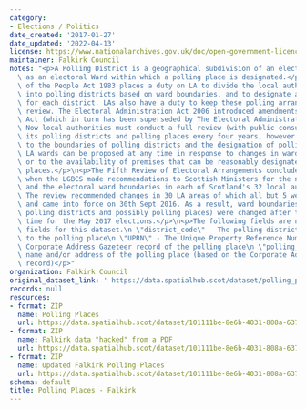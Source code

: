 ```yaml
---
category:
- Elections / Politics
date_created: '2017-01-27'
date_updated: '2022-04-13'
license: https://www.nationalarchives.gov.uk/doc/open-government-licence/version/3/
maintainer: Falkirk Council
notes: "<p>A Polling District is a geographical subdivision of an electoral area such\
  \ as an electoral Ward within which a polling place is designated.</p>\n<p>The Representation\
  \ of the People Act 1983 places a duty on LA to divide the local authority area\
  \ into polling districts based on ward boundaries, and to designate a polling place\
  \ for each district. LAs also have a duty to keep these polling arrangements under\
  \ review. The Electoral Administration Act 2006 introduced amendments to the 1983\
  \ Act (which in turn has been superseded by The Electoral Administration Act 2013).\
  \ Now local authorities must conduct a full review (with public consultation) of\
  \ its polling districts and polling places every four years, however adjustments\
  \ to the boundaries of polling districts and the designation of polling places within\
  \ LA wards can be proposed at any time in response to changes in ward boundaries\
  \ or to the availability of premises that can be reasonably designated as polling\
  \ places.</p>\n<p>The Fifth Review of Electoral Arrangements concluded in May 2016\
  \ when the LGBCS made recommendations to Scottish Ministers for the number of Councillors\
  \ and the electoral ward boundaries in each of Scotland's 32 local authorities.\
  \ The review recommended changes in 30 LA areas of which all but 5 were accepted\
  \ and came into force on 30th Sept 2016. As a result, ward boundaries (and therefore\
  \ polling districts and possibly polling places) were changed after this date in\
  \ time for the May 2017 elections.</p>\n<p>The following fields are now MANDATORY\
  \ fields for this dataset.\n \"district_code\" - The polling district code linked\
  \ to the polling place\n \"UPRN\" - The Unique Property Reference Number for the\
  \ Corporate Address Gazeteer record of the polling place\n \"polling_place\" - The\
  \ name and/or address of the polling place (based on the Corporate Address Gazeteer\
  \ record)</p>"
organization: Falkirk Council
original_dataset_link: ' https://data.spatialhub.scot/dataset/polling_places-fa'
records: null
resources:
- format: ZIP
  name: Polling Places
  url: https://data.spatialhub.scot/dataset/101111be-8e6b-4031-808a-63793e9a52b0/resource/ae3eb2d9-32c6-49ec-93f8-353270840897/download/pollingplaces.zip
- format: ZIP
  name: Falkirk data "hacked" from a PDF
  url: https://data.spatialhub.scot/dataset/101111be-8e6b-4031-808a-63793e9a52b0/resource/f1de7c58-8226-4939-b21b-f2f98cf88305/download/falkirk-dec-2019.zip
- format: ZIP
  name: Updated Falkirk Polling Places
  url: https://data.spatialhub.scot/dataset/101111be-8e6b-4031-808a-63793e9a52b0/resource/49a0d73b-89df-4587-b2c3-e5b538776a24/download/2022-polling-places.zip
schema: default
title: Polling Places - Falkirk
---
```

